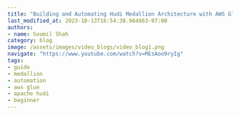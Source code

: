 ```yaml
---
title: "Building and Automating Hudi Medallion Architecture with AWS Glue Workflow Hands on Labs StepbyStep"
last_modified_at: 2023-10-13T16:54:38.964863-07:00
authors:
- name: Soumil Shah
category: blog
image: /assets/images/video_blogs/video_blog1.png
navigate: "https://www.youtube.com/watch?v=MEsAoo9ryIg"
tags:
- guide
- medallion
- automation
- aws glue
- apache hudi
- beginner
---
```

